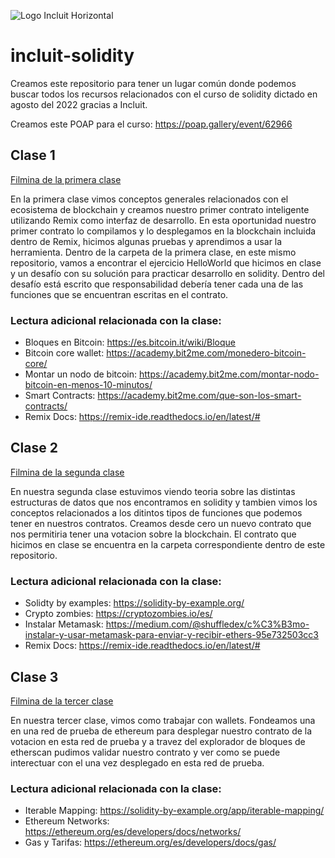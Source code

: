 ![Logo Incluit Horizontal](https://user-images.githubusercontent.com/51130069/186660674-b555cebc-60b7-4c3a-90a1-a15a5be5ada8.png)


# incluit-solidity

Creamos este repositorio para tener un lugar común donde podemos buscar todos los recursos relacionados con el curso de solidity dictado en agosto del 2022 gracias a Incluit.

Creamos este POAP para el curso: https://poap.gallery/event/62966

## Clase 1

[Filmina de la primera clase](https://docs.google.com/presentation/d/1wsjzhdxYgnGAGH4wQ-Kj2yYttQn9M2HB8h259YbqSvw/edit#slide=id.p)

En la primera clase vimos conceptos generales relacionados con el ecosistema de blockchain y creamos nuestro primer contrato inteligente utilizando Remix como interfaz de desarrollo. En esta oportunidad nuestro primer contrato lo compilamos y lo desplegamos en la blockchain incluida dentro de Remix, hicimos algunas pruebas y aprendimos a usar la herramienta. 
Dentro de la carpeta de la primera clase, en este mismo repositorio, vamos a encontrar el ejercicio HelloWorld que hicimos en clase y un desafío con su solución para practicar desarrollo en solidity. Dentro del desafío está escrito que responsabilidad debería tener cada una de las funciones que se encuentran escritas en el contrato.

### Lectura adicional relacionada con la clase:

 - Bloques en Bitcoin:  https://es.bitcoin.it/wiki/Bloque
 - Bitcoin core wallet:  https://academy.bit2me.com/monedero-bitcoin-core/
 - Montar un nodo de bitcoin:  https://academy.bit2me.com/montar-nodo-bitcoin-en-menos-10-minutos/
 - Smart Contracts:  https://academy.bit2me.com/que-son-los-smart-contracts/
 - Remix Docs: https://remix-ide.readthedocs.io/en/latest/#


## Clase 2

[Filmina de la segunda clase](https://docs.google.com/presentation/d/1--YSrCelhR7-ircKp5QapeE-mjrKBNu2c4qSZ_qw5MY/edit#slide=id.p)

En nuestra segunda clase estuvimos viendo teoria sobre las distintas estructuras de datos que nos encontramos en solidity y tambien vimos los conceptos relacionados a los ditintos tipos de funciones que podemos tener en nuestros contratos. Creamos desde cero un nuevo contrato que nos permitiria tener una votacion sobre la blockchain. El contrato que hicimos en clase se encuentra en la carpeta correspondiente dentro de este repositorio.

### Lectura adicional relacionada con la clase:

- Solidty by examples: https://solidity-by-example.org/
- Crypto zombies:  https://cryptozombies.io/es/
- Instalar Metamask:  https://medium.com/@shuffledex/c%C3%B3mo-instalar-y-usar-metamask-para-enviar-y-recibir-ethers-95e732503cc3
- Remix Docs: https://remix-ide.readthedocs.io/en/latest/#

## Clase 3

[Filmina de la tercer clase](https://docs.google.com/presentation/d/1rgrzeyYwoqYr-zF10modpHZBo7H53n0dCNm1HVV7b08/edit#slide=id.p)

En nuestra tercer clase, vimos como trabajar con wallets. Fondeamos una en una red de prueba de ethereum para desplegar nuestro contrato de la votacion en esta red de prueba y a travez del explorador de bloques de etherscan pudimos validar nuestro contrato y ver como se puede interectuar con el una vez desplegado en esta red de prueba.

### Lectura adicional relacionada con la clase:

- Iterable Mapping:  https://solidity-by-example.org/app/iterable-mapping/
- Ethereum Networks:  https://ethereum.org/es/developers/docs/networks/
- Gas y Tarifas:  https://ethereum.org/es/developers/docs/gas/
